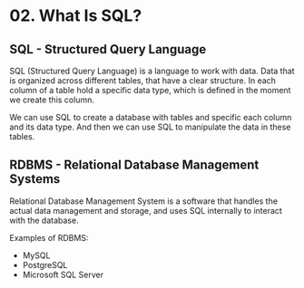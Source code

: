 # 02. What Is SQL?

## SQL - Structured Query Language

SQL (Structured Query Language) is a language to work with data. Data that is organized across different tables, that have a clear structure. In each column of a table hold a specific data type, which is defined in the moment we create this column.

We can use SQL to create a database with tables and specific each column and its data type. And then we can use SQL to manipulate the data in these tables.

## RDBMS - Relational Database Management Systems

Relational Database Management System is a software that handles the actual data management and storage, and uses SQL internally to interact with the database.

Examples of RDBMS:

- MySQL
- PostgreSQL
- Microsoft SQL Server
